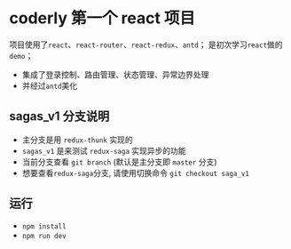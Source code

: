 # coderly 第一个 react 项目

项目使用了`react`、`react-router`、`react-redux`、`antd`；
是初次学习`react`做的`demo`；

- 集成了登录控制、路由管理、状态管理、异常边界处理
- 并经过`antd`美化

## sagas_v1 分支说明

- 主分支是用 `redux-thunk` 实现的
- `sagas_v1` 是来测试 `redux-saga` 实现异步的功能
- 当前分支查看 `git branch` (默认是主分支即 `master` 分支)
- 想要查看`redux-saga`分支, 请使用切换命令 `git checkout saga_v1`

## 运行

- `npm install`
- `npm run dev`

